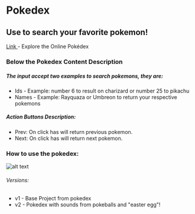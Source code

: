 # Pokedex

## Use to search your favorite pokemon!

<a href="https://higorjardini.github.io/Pokedex/" target="_blank"> Link </a> - Explore the Online Pokédex

### Below the Pokedex Content Description

##### The input accept two examples to search pokemons, they are:
- Ids   - Example: number 6 to result on charizard or number 25 to pikachu
- Names - Example: Rayquaza or Umbreon to return your respective pokemons

##### Action Buttons Description:
- Prev: On click has will return previous pokemon.
- Next: On click has will return next pokemon.

### How to use the pokedex:
![alt text](https://i.imgur.com/D45CHm8.gif)

###### Versions:
- v1 - Base Project from pokedex
- v2 - Pokedex with sounds from pokeballs and "easter egg"!
